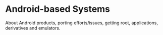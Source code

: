 
# Android-based Systems

About Android products, porting efforts/issues, getting root, applications, derivatives and emulators.
